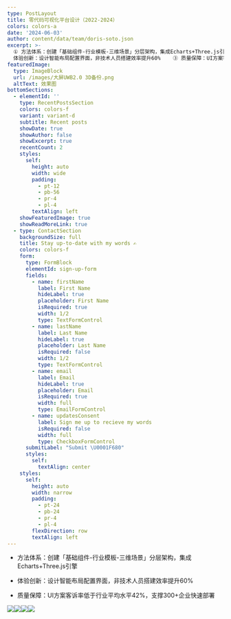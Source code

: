 ```yaml
---
type: PostLayout
title: 零代码可视化平台设计（2022-2024）
colors: colors-a
date: '2024-06-03'
author: content/data/team/doris-soto.json
excerpt: >-
  ① 方法体系：创建「基础组件-行业模板-三维场景」分层架构，集成Echarts+Three.js引擎   ②
  体验创新：设计智能布局配置界面，非技术人员搭建效率提升60%    ③ 质量保障：UI方案客诉率低于行业平均水平42%，支撑300+企业快速部署
featuredImage:
  type: ImageBlock
  url: /images/大屏UWB2.0 3D备份.png
  altText: 效果图
bottomSections:
  - elementId: ''
    type: RecentPostsSection
    colors: colors-f
    variant: variant-d
    subtitle: Recent posts
    showDate: true
    showAuthor: false
    showExcerpt: true
    recentCount: 2
    styles:
      self:
        height: auto
        width: wide
        padding:
          - pt-12
          - pb-56
          - pr-4
          - pl-4
        textAlign: left
    showFeaturedImage: true
    showReadMoreLink: true
  - type: ContactSection
    backgroundSize: full
    title: Stay up-to-date with my words ✍️
    colors: colors-f
    form:
      type: FormBlock
      elementId: sign-up-form
      fields:
        - name: firstName
          label: First Name
          hideLabel: true
          placeholder: First Name
          isRequired: true
          width: 1/2
          type: TextFormControl
        - name: lastName
          label: Last Name
          hideLabel: true
          placeholder: Last Name
          isRequired: false
          width: 1/2
          type: TextFormControl
        - name: email
          label: Email
          hideLabel: true
          placeholder: Email
          isRequired: true
          width: full
          type: EmailFormControl
        - name: updatesConsent
          label: Sign me up to recieve my words
          isRequired: false
          width: full
          type: CheckboxFormControl
      submitLabel: "Submit \U0001F680"
      styles:
        self:
          textAlign: center
    styles:
      self:
        height: auto
        width: narrow
        padding:
          - pt-24
          - pb-24
          - pr-4
          - pl-4
        flexDirection: row
        textAlign: left
---
```

*   方法体系：创建「基础组件-行业模板-三维场景」分层架构，集成Echarts+Three.js引擎

*   体验创新：设计智能布局配置界面，非技术人员搭建效率提升60%

*   质量保障：UI方案客诉率低于行业平均水平42%，支撑300+企业快速部署

![](/images/%E5%A4%A7%E5%B1%8FUWB2.0%203D%E5%A4%87%E4%BB%BD.png)![](/images/%E5%A4%A7%E5%B1%8F1.png)![](/images/web%E5%A4%A7%E5%B1%8F-%E8%AE%BE%E8%AE%A1%E9%A1%B5%EF%BC%8F%E5%9B%BE%E5%B1%82%E7%BC%96%E8%BE%91.png)![](/images/web%E5%A4%A7%E5%B1%8F-%E9%A6%96%E9%A1%B5%EF%BC%8F%E6%88%91%E7%9A%84%E9%A1%B9%E7%9B%AE.png)

